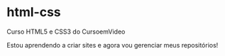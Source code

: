 # html-css
 Curso HTML5 e CSS3 do CursoemVideo

 Estou aprendendo a criar sites e agora vou gerenciar meus repositórios!
